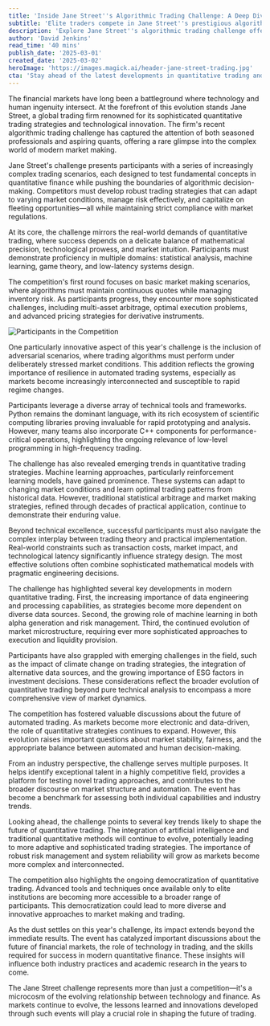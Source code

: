 ```yaml
---
title: 'Inside Jane Street''s Algorithmic Trading Challenge: A Deep Dive into Quantitative Trading Strategies'
subtitle: 'Elite traders compete in Jane Street''s prestigious algorithmic trading competition'
description: 'Explore Jane Street''s algorithmic trading challenge offering insights into quantitative strategies combining advanced mathematics, cutting-edge technology, and market knowledge.'
author: 'David Jenkins'
read_time: '40 mins'
publish_date: '2025-03-01'
created_date: '2025-03-02'
heroImage: 'https://images.magick.ai/header-jane-street-trading.jpg'
cta: 'Stay ahead of the latest developments in quantitative trading and financial technology. Follow us on LinkedIn for exclusive insights, expert analysis, and updates on future trading challenges and innovations in the field.'
---
```


The financial markets have long been a battleground where technology and human ingenuity intersect. At the forefront of this evolution stands Jane Street, a global trading firm renowned for its sophisticated quantitative trading strategies and technological innovation. The firm's recent algorithmic trading challenge has captured the attention of both seasoned professionals and aspiring quants, offering a rare glimpse into the complex world of modern market making.

Jane Street's challenge presents participants with a series of increasingly complex trading scenarios, each designed to test fundamental concepts in quantitative finance while pushing the boundaries of algorithmic decision-making. Competitors must develop robust trading strategies that can adapt to varying market conditions, manage risk effectively, and capitalize on fleeting opportunities—all while maintaining strict compliance with market regulations.

At its core, the challenge mirrors the real-world demands of quantitative trading, where success depends on a delicate balance of mathematical precision, technological prowess, and market intuition. Participants must demonstrate proficiency in multiple domains: statistical analysis, machine learning, game theory, and low-latency systems design.

The competition's first round focuses on basic market making scenarios, where algorithms must maintain continuous quotes while managing inventory risk. As participants progress, they encounter more sophisticated challenges, including multi-asset arbitrage, optimal execution problems, and advanced pricing strategies for derivative instruments.

![Participants in the Competition](https://i.magick.ai/PIXE/1738406181100_magick_img.webp)

One particularly innovative aspect of this year's challenge is the inclusion of adversarial scenarios, where trading algorithms must perform under deliberately stressed market conditions. This addition reflects the growing importance of resilience in automated trading systems, especially as markets become increasingly interconnected and susceptible to rapid regime changes.

Participants leverage a diverse array of technical tools and frameworks. Python remains the dominant language, with its rich ecosystem of scientific computing libraries proving invaluable for rapid prototyping and analysis. However, many teams also incorporate C++ components for performance-critical operations, highlighting the ongoing relevance of low-level programming in high-frequency trading.

The challenge has also revealed emerging trends in quantitative trading strategies. Machine learning approaches, particularly reinforcement learning models, have gained prominence. These systems can adapt to changing market conditions and learn optimal trading patterns from historical data. However, traditional statistical arbitrage and market making strategies, refined through decades of practical application, continue to demonstrate their enduring value.

Beyond technical excellence, successful participants must also navigate the complex interplay between trading theory and practical implementation. Real-world constraints such as transaction costs, market impact, and technological latency significantly influence strategy design. The most effective solutions often combine sophisticated mathematical models with pragmatic engineering decisions.

The challenge has highlighted several key developments in modern quantitative trading. First, the increasing importance of data engineering and processing capabilities, as strategies become more dependent on diverse data sources. Second, the growing role of machine learning in both alpha generation and risk management. Third, the continued evolution of market microstructure, requiring ever more sophisticated approaches to execution and liquidity provision.

Participants have also grappled with emerging challenges in the field, such as the impact of climate change on trading strategies, the integration of alternative data sources, and the growing importance of ESG factors in investment decisions. These considerations reflect the broader evolution of quantitative trading beyond pure technical analysis to encompass a more comprehensive view of market dynamics.

The competition has fostered valuable discussions about the future of automated trading. As markets become more electronic and data-driven, the role of quantitative strategies continues to expand. However, this evolution raises important questions about market stability, fairness, and the appropriate balance between automated and human decision-making.

From an industry perspective, the challenge serves multiple purposes. It helps identify exceptional talent in a highly competitive field, provides a platform for testing novel trading approaches, and contributes to the broader discourse on market structure and automation. The event has become a benchmark for assessing both individual capabilities and industry trends.

Looking ahead, the challenge points to several key trends likely to shape the future of quantitative trading. The integration of artificial intelligence and traditional quantitative methods will continue to evolve, potentially leading to more adaptive and sophisticated trading strategies. The importance of robust risk management and system reliability will grow as markets become more complex and interconnected.

The competition also highlights the ongoing democratization of quantitative trading. Advanced tools and techniques once available only to elite institutions are becoming more accessible to a broader range of participants. This democratization could lead to more diverse and innovative approaches to market making and trading.

As the dust settles on this year's challenge, its impact extends beyond the immediate results. The event has catalyzed important discussions about the future of financial markets, the role of technology in trading, and the skills required for success in modern quantitative finance. These insights will influence both industry practices and academic research in the years to come.

The Jane Street challenge represents more than just a competition—it's a microcosm of the evolving relationship between technology and finance. As markets continue to evolve, the lessons learned and innovations developed through such events will play a crucial role in shaping the future of trading.